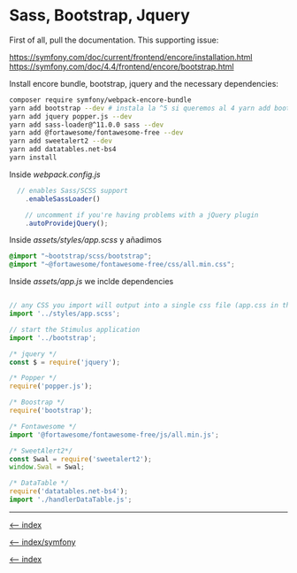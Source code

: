 # Sass, Bootstrap, Jquery

First of all, pull the documentation. This supporting issue:

<https://symfony.com/doc/current/frontend/encore/installation.html>
<https://symfony.com/doc/4.4/frontend/encore/bootstrap.html>

Install encore bundle, bootstrap, jquery and the necessary dependencies:

```bash
composer require symfony/webpack-encore-bundle
yarn add bootstrap --dev # instala la ^5 si queremos al 4 yarn add bootstrap@4.6 --dev
yarn add jquery popper.js --dev
yarn add sass-loader@^11.0.0 sass --dev
yarn add @fortawesome/fontawesome-free --dev
yarn add sweetalert2 --dev
yarn add datatables.net-bs4
yarn install
```

Inside *webpack.config.js*

```js
  // enables Sass/SCSS support
    .enableSassLoader()

    // uncomment if you're having problems with a jQuery plugin
    .autoProvidejQuery();
```

Inside  *assets/styles/app.scss* y añadimos

```scss
@import "~bootstrap/scss/bootstrap";
@import "~@fortawesome/fontawesome-free/css/all.min.css";
```

Inside *assets/app.js* we inclde dependencies

```js

// any CSS you import will output into a single css file (app.css in this case)
import '../styles/app.scss';

// start the Stimulus application
import '../bootstrap';

/* jquery */
const $ = require('jquery');

/* Popper */
require('popper.js');

/* Boostrap */
require('bootstrap');

/* Fontawesome */
import '@fortawesome/fontawesome-free/js/all.min.js';

/* SweetAlert2*/
const Swal = require('sweetalert2');
window.Swal = Swal;

/* DataTable */
require('datatables.net-bs4');
import './handlerDataTable.js';

```

---

[<-- index](/symfony/front/index.md)

[<-- index/symfony](/symfony/index.md)

[<-- index](/README.md)
